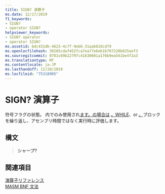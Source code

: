 ```yaml
---
title: SIGN? 演算子
ms.date: 12/17/2019
f1_keywords:
- SIGN?
- operator SIGN?
helpviewer_keywords:
- SIGN? operator
- operator SIGN?
ms.assetid: bdc431db-4623-4c7f-9eb6-31aab62dcd79
ms.openlocfilehash: 39285cdaf452fca7ea77e6eb1b707220b825eef3
ms.sourcegitcommit: 0781c69b22797c41630601a176b9ea541be4f2a3
ms.translationtype: MT
ms.contentlocale: ja-JP
ms.lasthandoff: 12/20/2019
ms.locfileid: "75318905"
---
```

# <a name="operator-sign"></a>SIGN? 演算子

符号フラグの状態。 内でのみ使用され[ます。の場合は](dot-if.md) [。WHILE](dot-while.md)、or [。](dot-repeat.md)ブロックを繰り返し、アセンブリ時間ではなく実行時に評価します。

## <a name="syntax"></a>構文

> **シャープ?**

## <a name="see-also"></a>関連項目

[演算子リファレンス](operators-reference.md)\
[MASM BNF 文法](masm-bnf-grammar.md)
